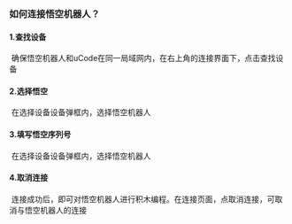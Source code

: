 ###  如何连接悟空机器人？
#### 1.查找设备
![]()
确保悟空机器人和uCode在同一局域网内，在右上角的连接界面下，点击查找设备

#### 2.选择悟空
![]()
在选择设备设备弹框内，选择悟空机器人

####  3.填写悟空序列号
![]()
在选择设备设备弹框内，选择悟空机器人

####  4.取消连接
![]()
连接成功后，即可对悟空机器人进行积木编程。在连接页面，点取消连接，可取消与悟空机器人的连接
